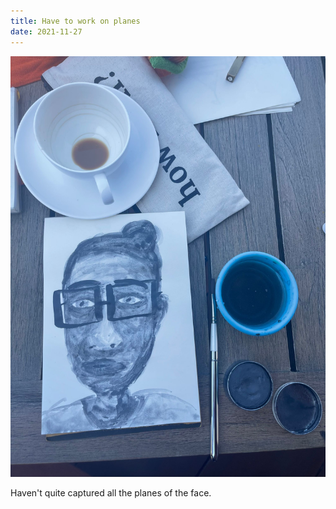 ```yaml
---
title: Have to work on planes
date: 2021-11-27
---
```


!['Have to work on planes'](image/Gradients_face.jpeg)

Haven't quite captured all the planes of the face.